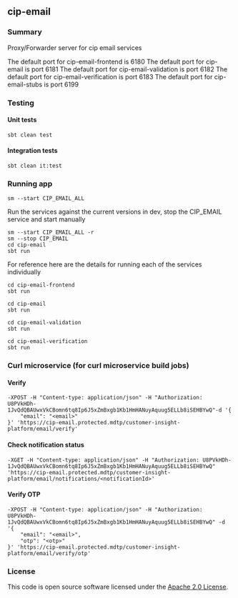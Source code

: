
## cip-email

### Summary

Proxy/Forwarder server for cip email services

The default port for cip-email-frontend is 6180
The default port for cip-email is port 6181
The default port for cip-email-validation is port 6182
The default port for cip-email-verification is port 6183
The default port for cip-email-stubs is port 6199

### Testing

#### Unit tests
    sbt clean test

#### Integration tests
    sbt clean it:test

### Running app

    sm --start CIP_EMAIL_ALL

Run the services against the current versions in dev, stop the CIP_EMAIL service and start manually

    sm --start CIP_EMAIL_ALL -r
    sm --stop CIP_EMAIL
    cd cip-email
    sbt run

For reference here are the details for running each of the services individually

    cd cip-email-frontend
    sbt run
 
    cd cip-email
    sbt run

    cd cip-email-validation
    sbt run

    cd cip-email-verification
    sbt run

### Curl microservice (for curl microservice build jobs)

#### Verify

    -XPOST -H "Content-type: application/json" -H "Authorization: U8PVkHDh-1JvQdQBAUwxVkCBomn6tq8Ip6J5xZmBxgb1Kb1HmHANuyAquug5ELLb8iSEHBYwQ"-d '{
	    "email": "<email>"
    }' 'https://cip-email.protected.mdtp/customer-insight-platform/email/verify'

#### Check notification status

    -XGET -H "Content-type: application/json" -H "Authorization: U8PVkHDh-1JvQdQBAUwxVkCBomn6tq8Ip6J5xZmBxgb1Kb1HmHANuyAquug5ELLb8iSEHBYwQ"
    'https://cip-email.protected.mdtp/customer-insight-platform/email/notifications/<notificationId>'

#### Verify OTP

    -XPOST -H "Content-type: application/json" -H "Authorization: U8PVkHDh-1JvQdQBAUwxVkCBomn6tq8Ip6J5xZmBxgb1Kb1HmHANuyAquug5ELLb8iSEHBYwQ" -d '{
	    "email": "<email>",
        "otp": "<otp>"
    }' 'https://cip-email.protected.mdtp/customer-insight-platform/email/verify/otp'

### License

This code is open source software licensed under the [Apache 2.0 License]("http://www.apache.org/licenses/LICENSE-2.0.html").
